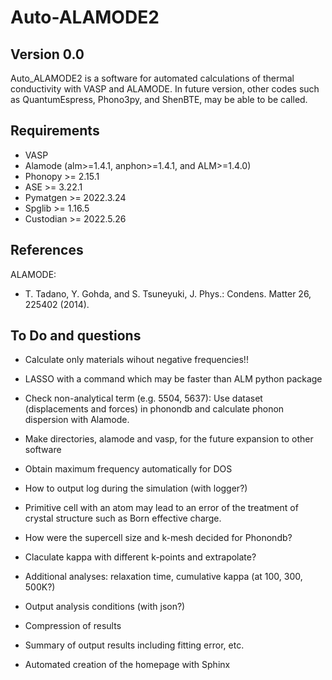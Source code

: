 Auto-ALAMODE2
=====================

Version 0.0
---------------

Auto_ALAMODE2 is a software for automated calculations of thermal conductivity with VASP and ALAMODE.
In future version, other codes such as QuantumEspress, Phono3py, and ShenBTE, may be able to be called.

Requirements
-------------

* VASP
* Alamode (alm>=1.4.1, anphon>=1.4.1, and ALM>=1.4.0)
* Phonopy   >= 2.15.1
* ASE       >= 3.22.1
* Pymatgen  >= 2022.3.24
* Spglib    >= 1.16.5
* Custodian >= 2022.5.26


References
-----------

ALAMODE:

- T. Tadano, Y. Gohda, and S. Tsuneyuki, J. Phys.: Condens. Matter 26, 225402 (2014).


To Do and questions
--------------------

* Calculate only materials wihout negative frequencies!!
* LASSO with a command which may be faster than ALM python package
* Check non-analytical term (e.g. 5504, 5637): 
Use dataset (displacements and forces) in phonondb and calculate phonon dispersion with Alamode.
* Make directories, alamode and vasp, for the future expansion to other software
* Obtain maximum frequency automatically for DOS
* How to output log during the simulation (with logger?)
* Primitive cell with an atom may lead to an error of the treatment of crystal structure 
such as Born effective charge.
* How were the supercell size and k-mesh decided for Phonondb?
* Claculate kappa with different k-points and extrapolate?
* Additional analyses: relaxation time, cumulative kappa (at 100, 300, 500K?)
* Output analysis conditions (with json?)
* Compression of results

* Summary of output results including fitting error, etc.

* Automated creation of the homepage with Sphinx

